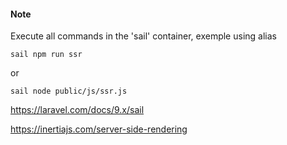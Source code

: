 
#### Note
Execute all commands in the 'sail' container, exemple using alias

```
sail npm run ssr 
```

or 

```
sail node public/js/ssr.js 
```



https://laravel.com/docs/9.x/sail

https://inertiajs.com/server-side-rendering
